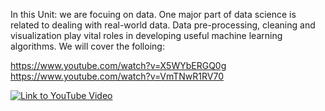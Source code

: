 In this Unit: 
we are focuing on data. One major part of data science is related to dealing with real-world data. Data pre-processing, cleaning and visualization play vital roles in developing useful machine learning algorithms. We will cover the folloing: 


https://www.youtube.com/watch?v=X5WYbERGQ0g
https://www.youtube.com/watch?v=VmTNwR1RV70

[![Link to YouTube Video](https://img.youtube.com/vi/v=X5WYbERGQ0g/0.jpg)](https://www.youtube.com/watch?v=X5WYbERGQ0g)

